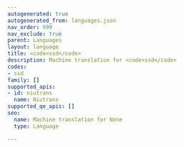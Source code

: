 ```yaml
---
autogenerated: true
autogenerated_from: languages.json
nav_order: 999
nav_exclude: true
parent: Languages
layout: language
title: <code>ssd</code>
description: Machine translation for <code>ssd</code>
codes:
- ssd
family: []
supported_apis:
- id: niutrans
  name: Niutrans
supported_qe_apis: []
seo:
  name: Machine translation for None
  type: Language

---
```


